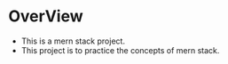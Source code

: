 # OverView

* This is a mern stack project.
* This project is to practice the concepts of mern stack.